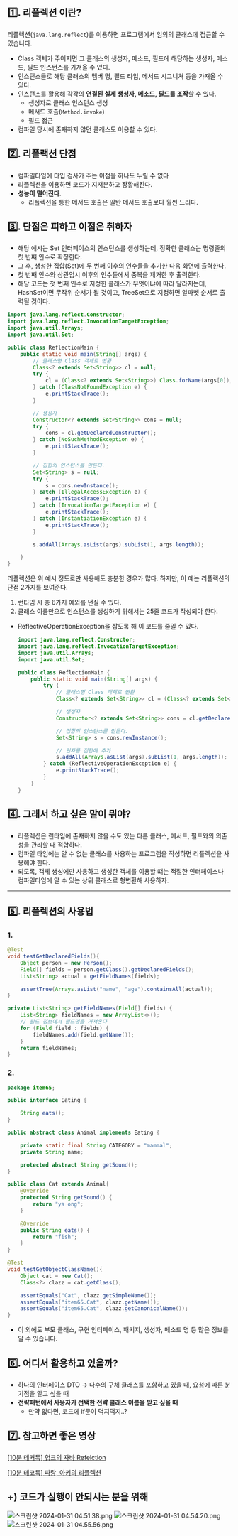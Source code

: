 ## 1️⃣. 리플렉션 이란?

리플렉션(`java.lang.reflect`)를 이용하면 프로그램에서 임의의 클래스에 접근할 수 있습니다.

- Class 객체가 주어지면 그 클래스의 생성자, 메소드, 필드에 해당하는 생성자, 메소드, 필드 인스턴스를 가져올 수 있다.
- 인스턴스들로 해당 클래스의 멤버 명, 필드 타입, 메서드 시그니처 등을 가져올 수 있다.
- 인스턴스를 활용해 각각의 **연결된 실제 생성자, 메소드, 필드를 조작**할 수 있다.
  - 생성자로 클래스 인스턴스 생성
  - 메서드 호출(`Method.invoke`)
  - 필드 접근
- 컴파일 당시에 존재하지 않던 클래스도 이용할 수 있다.

## 2️⃣. 리플랙션 단점

- 컴파일타임에 타입 검사가 주는 이점을 하나도 누릴 수 없다
- 리플렉션을 이용하면 코드가 지저분하고 장황해진다.
- **성능이 떨어진다.**
  - 리플렉션을 통한 메서드 호출은 일반 메서드 호출보다 훨씬 느리다.

## 3️⃣. 단점은 피하고 이점은 취하자

- 해당 예시는 Set<String> 인터페이스의 인스턴스를 생성하는데, 정확한 클래스는 명령줄의 첫 번쨰 인수로 확정한다.
- 그 후, 생성한 집합(Set)에 두 번째 이후의 인수들을 추가한 다음 화면에 출력한다.
- 첫 번째 인수와 상관업시 이후의 인수들에서 중복을 제거한 후 출력한다.
- 해당 코드는 첫 번째 인수로 지정한 클래스가 무엇이냐에 따라 달라지는데, HashSet이면 무작위 순서가 될 것이고, TreeSet으로 지정하면 알파벳 순서로 출력될 것이다.

```java
import java.lang.reflect.Constructor;
import java.lang.reflect.InvocationTargetException;
import java.util.Arrays;
import java.util.Set;

public class ReflectionMain {
    public static void main(String[] args) {
        // 클래스명 Class 객체로 변환
        Class<? extends Set<String>> cl = null;
        try {
            cl = (Class<? extends Set<String>>) Class.forName(args[0]);
        } catch (ClassNotFoundException e) {
            e.printStackTrace();
        }

        // 생성자
        Constructor<? extends Set<String>> cons = null;
        try {
            cons = cl.getDeclaredConstructor();
        } catch (NoSuchMethodException e) {
            e.printStackTrace();
        }

        // 집합의 인스턴스를 만든다.
        Set<String> s = null;
        try {
            s = cons.newInstance();
        } catch (IllegalAccessException e) {
            e.printStackTrace();
        } catch (InvocationTargetException e) {
            e.printStackTrace();
        } catch (InstantiationException e) {
            e.printStackTrace();
        }

        s.addAll(Arrays.asList(args).subList(1, args.length));

    }
}
```

리플렉션은 위 예시 정도로만 사용해도 충분한 경우가 많다. 하지만, 이 예는 리플랙션의 단점 2가지를 보여준다.

1. 런타임 시 총 6가지 예외를 던질 수 있다.
2. 클래스 이름만으로 인스턴스를 생성하기 위해서는 25줄 코드가 작성되야 한다.
  - ReflectiveOperationException을 잡도록 해 이 코드를 줄일 수 있다.

    ```java
    import java.lang.reflect.Constructor;
    import java.lang.reflect.InvocationTargetException;
    import java.util.Arrays;
    import java.util.Set;
    
    public class ReflectionMain {
        public static void main(String[] args) {
            try {
                // 클래스명 Class 객체로 변환
                Class<? extends Set<String>> cl = (Class<? extends Set<String>>) Class.forName(args[0]);
    
                // 생성자
                Constructor<? extends Set<String>> cons = cl.getDeclaredConstructor();
    
                // 집합의 인스턴스를 만든다.
                Set<String> s = cons.newInstance();
    
                // 인자를 집합에 추가
                s.addAll(Arrays.asList(args).subList(1, args.length));
            } catch (ReflectiveOperationException e) {
                e.printStackTrace();
            }
        }
    }
    ```


## 4️⃣. 그래서 하고 싶은 말이 뭐야?

- 리플렉션은 런타임에 존재하지 않을 수도 있는 다른 클래스, 메서드, 필드와의 의존성을 관리할 때 적합하다.
- 컴파일 타임에는 알 수 없는 클래스를 사용하는 프로그램을 작성하면 리플렉션을 사용해야 한다.
- 되도록, 객체 생성에만 사용하고 생성한 객체를 이용할 떄는 적절한 인터페이스나 컴파일타임에 알 수 있는 상위 클래스로 형변환해 사용하자.

---

## 5️⃣. 리플렉션의 사용법

### 1.

```java
@Test
void testGetDeclaredFields(){
    Object person = new Person();
    Field[] fields = person.getClass().getDeclaredFields();
    List<String> actual = getFieldNames(fields);

    assertTrue(Arrays.asList("name", "age").containsAll(actual));
}

private List<String> getFieldNames(Field[] fields) {
    List<String> fieldNames = new ArrayList<>();
    // 필드 정보에서 필드명을 가져온다
    for (Field field : fields) {
        fieldNames.add(field.getName());
    }
    return fieldNames;
}
```

### 2.

```java
package item65;

public interface Eating {

    String eats();
}
```

```java
public abstract class Animal implements Eating {

    private static final String CATEGORY = "mammal";
    private String name;

    protected abstract String getSound();
}
```

```java
public class Cat extends Animal{
    @Override
    protected String getSound() {
        return "ya ong";
    }

    @Override
    public String eats() {
        return "fish";
    }
}
```

```java
@Test
void testGetObjectClassName(){
    Object cat = new Cat();
    Class<?> clazz = cat.getClass();

    assertEquals("Cat", clazz.getSimpleName());
    assertEquals("item65.Cat", clazz.getName());
    assertEquals("item65.Cat", clazz.getCanonicalName());
}
```

- 이 외에도 부모 클래스, 구현 인터페이스, 패키지, 생성자, 메소드 명 등 많은 정보를 알 수 있습니다.

## 6️⃣. 어디서 활용하고 있을까?

- 하나의 인터페이스 DTO → 다수의 구체 클래스를 포함하고 있을 때, 요청에 따른 분기점을 알고 싶을 때
- **전략패턴에서 사용자가 선택한 전략 클래스 이름을 받고 싶을 때**
  - 만약 없다면, 코드에 if문이 덕지덕지..?

## 7️⃣. 참고하면 좋은 영상

[[10분 테커톡] 헙크의 자바 Refelction](https://www.youtube.com/watch?v=RZB7_6sAtC4)

[[10분 테코톡] 파랑, 아키의 리플렉션](https://www.youtube.com/watch?v=67YdHbPZJn4)

## +) 코드가 실행이 안되시는 분을 위해
![스크린샷 2024-01-31 04.51.38.png](..%2F..%2F..%2F%EC%8A%A4%ED%81%AC%EB%A6%B0%EC%83%B7%202024-01-31%2004.51.38.png)
![스크린샷 2024-01-31 04.54.20.png](..%2F..%2F..%2F%EC%8A%A4%ED%81%AC%EB%A6%B0%EC%83%B7%202024-01-31%2004.54.20.png)
![스크린샷 2024-01-31 04.55.56.png](..%2F..%2F..%2F%EC%8A%A4%ED%81%AC%EB%A6%B0%EC%83%B7%202024-01-31%2004.55.56.png)